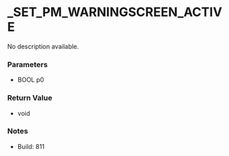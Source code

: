 # _SET_PM_WARNINGSCREEN_ACTIVE

No description available.

### Parameters
* BOOL p0

### Return Value
* void

### Notes
* Build: 811

